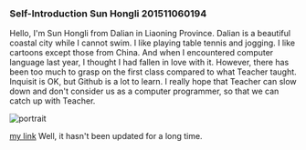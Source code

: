 ### Self-Introduction Sun Hongli 201511060194
Hello, I'm Sun Hongli from Dalian in Liaoning Province. Dalian is a beautiful coastal city while I cannot swim. I like playing table tennis and jogging. I like cartoons except those from China. And when I encountered computer language last year, I thought I had fallen in love with it. However, there has been too much to grasp on the first class compared to what Teacher taught. Inquisit is OK, but Github is a lot to learn. I really hope that Teacher can slow down and don't consider us as a computer programmer, so that we can catch up with Teacher.

![portrait](http://p1.bpimg.com/567571/2f56b88836e62e5a.jpg)

[my link](http://971982990.qzone.qq.com)	Well, it hasn't been updated for a long time.
